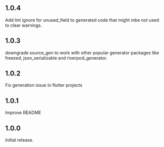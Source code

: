 ## 1.0.4

Add lint ignore for unused_field to generated code that might mbe not used to
clear warnings.

## 1.0.3

downgrade source_gen to work with other popular generator packages like freezed,
json_serializable and riverpod_generator.

## 1.0.2

Fix generation issue in flutter projects

## 1.0.1

Improve README

## 1.0.0

Initial release.
